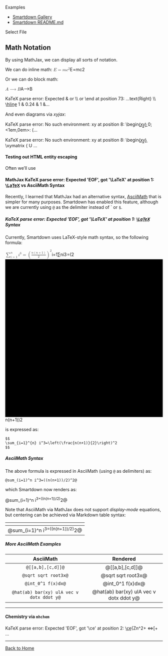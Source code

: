 <p>Examples</p>
<ul>
<li><a href="https://smartdown.site/">Smartdown Gallery</a></li>
<li><a href="https://smartdown.site/">Smartdown README.md</a></li>
</ul>
<p>Select File</p>
<h2 id="math-notation">Math Notation</h2>
<p>By using MathJax, we can display all sorts of notation.</p>
<p>We can do inline math: <span class="katex--inline"><span class="katex"><span class="katex-mathml"><math><semantics><mrow><mi>E</mi><mo>=</mo><mi>m</mi><msup><mi>c</mi><mn>2</mn></msup></mrow><annotation encoding="application/x-tex">E = mc^2</annotation></semantics></math></span><span class="katex-html" aria-hidden="true"><span class="strut" style="height: 0.814108em;"></span><span class="strut bottom" style="height: 0.814108em; vertical-align: 0em;"></span><span class="base"><span class="mord mathit" style="margin-right: 0.05764em;">E</span><span class="mrel">=</span><span class="mord mathit">m</span><span class="mord"><span class="mord mathit">c</span><span class="msupsub"><span class="vlist-t"><span class="vlist-r"><span class="vlist" style="height: 0.814108em;"><span class="" style="top: -3.063em; margin-right: 0.05em;"><span class="pstrut" style="height: 2.7em;"></span><span class="sizing reset-size6 size3 mtight"><span class="mord mathrm mtight">2</span></span></span></span></span></span></span></span></span></span></span></span></p>
<p>Or we can do block math:</p>
<p><span class="katex--display"><span class="katex-display"><span class="katex"><span class="katex-mathml"><math><semantics><mrow><mi>A</mi><mo>⟶</mo><mi>B</mi></mrow><annotation encoding="application/x-tex">
A \longrightarrow B
</annotation></semantics></math></span><span class="katex-html" aria-hidden="true"><span class="strut" style="height: 0.68333em;"></span><span class="strut bottom" style="height: 0.69433em; vertical-align: -0.011em;"></span><span class="base"><span class="mord mathit">A</span><span class="mrel">⟶</span><span class="mord mathit" style="margin-right: 0.05017em;">B</span></span></span></span></span></span></p>
<p><span class="katex--display">KaTeX parse error: Expected &amp; or \\ or \end at position 73: …text{Right} \\
\̲h̲l̲i̲n̲e̲
1 &amp; 0.24 &amp; 1 &amp;…</span></p>
<p>And even diagrams via <em>xyjax</em>:</p>
<p><span class="katex--display">KaTeX parse error: No such environment: xy at position 8: 
\begin{̲x̲y̲}̲
0;&lt;1em,0em&gt;:
(…</span></p>
<p><span class="katex--display">KaTeX parse error: No such environment: xy at position 8: 
\begin{̲x̲y̲}̲
\xymatrix {
U …</span></p>
<h4 id="testing-out-html-entity-escaping">Testing out HTML entity escaping</h4>
<p>Often we’ll use</p>
<h4 id="mathjax-latex-vs-asciimath-syntax">MathJax <span class="katex--inline">KaTeX parse error: Expected 'EOF', got '\LaTeX' at position 1: \̲L̲a̲T̲e̲X̲</span> vs AsciiMath Syntax</h4>
<p>Recently, I learned that MathJax had an alternative syntax, <a href="http://asciimath.org">AsciiMath</a> that is simpler for many purposes. Smartdown has enabled this feature, although we are currently using <code>@</code> as the delimiter instead of ` or <code>$</code>.</p>
<h5 id="latex-syntax"><span class="katex--inline">KaTeX parse error: Expected 'EOF', got '\LaTeX' at position 1: \̲L̲a̲T̲e̲X̲</span> Syntax</h5>
<p>Currently, Smartdown uses LaTeX-style math syntax, so the following formula:</p>
<p><span class="katex--display"><span class="katex-display"><span class="katex"><span class="katex-mathml"><math><semantics><mrow><munderover><mo>∑</mo><mrow><mi>i</mi><mo>=</mo><mn>1</mn></mrow><mi>n</mi></munderover><msup><mi>i</mi><mn>3</mn></msup><mo>=</mo><msup><mrow><mo fence="true">(</mo><mfrac><mrow><mi>n</mi><mo>(</mo><mi>n</mi><mo>+</mo><mn>1</mn><mo>)</mo></mrow><mrow><mn>2</mn></mrow></mfrac><mo fence="true">)</mo></mrow><mn>2</mn></msup></mrow><annotation encoding="application/x-tex">
\sum_{i=1}^{n} i^3=\left(\frac{n(n+1)}{2}\right)^2
</annotation></semantics></math></span><span class="katex-html" aria-hidden="true"><span class="strut" style="height: 1.65401em;"></span><span class="strut bottom" style="height: 2.93168em; vertical-align: -1.27767em;"></span><span class="base"><span class="mop op-limits"><span class="vlist-t vlist-t2"><span class="vlist-r"><span class="vlist" style="height: 1.6514em;"><span class="" style="top: -1.87233em; margin-left: 0em;"><span class="pstrut" style="height: 3.05em;"></span><span class="sizing reset-size6 size3 mtight"><span class="mord mtight"><span class="mord mathit mtight">i</span><span class="mrel mtight">=</span><span class="mord mathrm mtight">1</span></span></span></span><span class="" style="top: -3.05001em;"><span class="pstrut" style="height: 3.05em;"></span><span class=""><span class="mop op-symbol large-op">∑</span></span></span><span class="" style="top: -4.30001em; margin-left: 0em;"><span class="pstrut" style="height: 3.05em;"></span><span class="sizing reset-size6 size3 mtight"><span class="mord mtight"><span class="mord mathit mtight">n</span></span></span></span></span><span class="vlist-s">​</span></span><span class="vlist-r"><span class="vlist" style="height: 1.27767em;"></span></span></span></span><span class="mord"><span class="mord mathit">i</span><span class="msupsub"><span class="vlist-t"><span class="vlist-r"><span class="vlist" style="height: 0.864108em;"><span class="" style="top: -3.113em; margin-right: 0.05em;"><span class="pstrut" style="height: 2.7em;"></span><span class="sizing reset-size6 size3 mtight"><span class="mord mathrm mtight">3</span></span></span></span></span></span></span></span><span class="mrel">=</span><span class="minner"><span class="minner"><span class="mopen delimcenter" style="top: 0em;"><span class="delimsizing size3">(</span></span><span class="mord"><span class="mopen nulldelimiter"></span><span class="mfrac"><span class="vlist-t vlist-t2"><span class="vlist-r"><span class="vlist" style="height: 1.427em;"><span class="" style="top: -2.314em;"><span class="pstrut" style="height: 3em;"></span><span class="mord"><span class="mord mathrm">2</span></span></span><span class="" style="top: -3.23em;"><span class="pstrut" style="height: 3em;"></span><span class="frac-line hide-tail" style="height: 0.04em;"><svg width="400em" height="400em" viewBox="0 0 400000 400000" preserveAspectRatio="xMinYMin slice"><path d="M0 0 h400000 v400000 h-400000z M0 0 h400000 v400000 h-400000z"></path></svg></span></span><span class="" style="top: -3.677em;"><span class="pstrut" style="height: 3em;"></span><span class="mord"><span class="mord mathit">n</span><span class="mopen">(</span><span class="mord mathit">n</span><span class="mbin">+</span><span class="mord mathrm">1</span><span class="mclose">)</span></span></span></span><span class="vlist-s">​</span></span><span class="vlist-r"><span class="vlist" style="height: 0.686em;"></span></span></span></span><span class="mclose nulldelimiter"></span></span><span class="mclose delimcenter" style="top: 0em;"><span class="delimsizing size3">)</span></span></span><span class="msupsub"><span class="vlist-t"><span class="vlist-r"><span class="vlist" style="height: 1.65401em;"><span class="" style="top: -3.9029em; margin-right: 0.05em;"><span class="pstrut" style="height: 2.7em;"></span><span class="sizing reset-size6 size3 mtight"><span class="mord mathrm mtight">2</span></span></span></span></span></span></span></span></span></span></span></span></span></p>
<p>is expressed as:</p>
<pre><code>$$
\sum_{i=1}^{n} i^3=\left(\frac{n(n+1)}{2}\right)^2
$$
</code></pre>
<h5 id="asciimath-syntax">AsciiMath Syntax</h5>
<p>The above formula is expressed in AsciiMath (using <code>@</code> as delimiters) as:</p>
<pre><code>@sum_(i=1)^n i^3=((n(n+1))/2)^2@
</code></pre>
<p>which Smartdown now renders as:</p>
<p>@sum_(i=1)^n i<sup>3=((n(n+1))/2)</sup>2@</p>
<p>Note that AsciiMath via MathJax does not support <em>display-mode</em> equations, but centering can be achieved via Markdown table syntax:</p>

<table>
<thead>
<tr>
<th align="center"></th>
</tr>
</thead>
<tbody>
<tr>
<td align="center">@sum_(i=1)^n i<sup>3=((n(n+1))/2)</sup>2@</td>
</tr>
</tbody>
</table><h5 id="more-asciimath-examples">More AsciiMath Examples</h5>

<table>
<thead>
<tr>
<th align="center">AsciiMath</th>
<th align="center">Rendered</th>
</tr>
</thead>
<tbody>
<tr>
<td align="center"><code>@[[a,b],[c,d]]@</code></td>
<td align="center">@[[a,b],[c,d]]@</td>
</tr>
<tr>
<td align="center"><code>@sqrt sqrt root3x@</code></td>
<td align="center">@sqrt sqrt root3x@</td>
</tr>
<tr>
<td align="center"><code>@int_0^1 f(x)dx@</code></td>
<td align="center">@int_0^1 f(x)dx@</td>
</tr>
<tr>
<td align="center"><code>@hat(ab) bar(xy) ulA vec v dotx ddot y@</code></td>
<td align="center">@hat(ab) bar(xy) ulA vec v dotx ddot y@</td>
</tr>
</tbody>
</table><hr>
<h4 id="chemistry-via-mhchem">Chemistry via <code>mhchem</code></h4>
<p><span class="katex--display">KaTeX parse error: Expected 'EOF', got '\ce' at position 2: 
\̲c̲e̲{Zn^2+
  &lt;=&gt;[+ …</span></p>
<hr>
<p><a href=":@Home">Back to Home</a></p>


